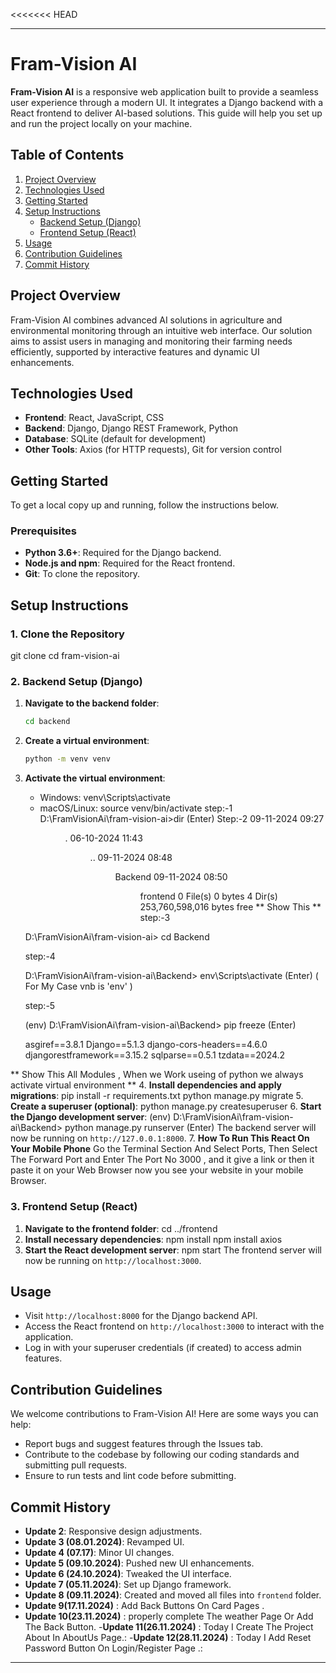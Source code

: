 
<<<<<<< HEAD

---

# Fram-Vision AI

**Fram-Vision AI** is a responsive web application built to provide a seamless user experience through a modern UI. It integrates a Django backend with a React frontend to deliver AI-based solutions. This guide will help you set up and run the project locally on your machine.

## Table of Contents

1. [Project Overview](#project-overview)
2. [Technologies Used](#technologies-used)
3. [Getting Started](#getting-started)
4. [Setup Instructions](#setup-instructions)
   - [Backend Setup (Django)](#backend-setup-django)
   - [Frontend Setup (React)](#frontend-setup-react)
5. [Usage](#usage)
6. [Contribution Guidelines](#contribution-guidelines)
7. [Commit History](#commit-history)

## Project Overview

Fram-Vision AI combines advanced AI solutions in agriculture and environmental monitoring through an intuitive web interface. Our solution aims to assist users in managing and monitoring their farming needs efficiently, supported by interactive features and dynamic UI enhancements.

## Technologies Used

- **Frontend**: React, JavaScript, CSS
- **Backend**: Django, Django REST Framework, Python
- **Database**: SQLite (default for development)
- **Other Tools**: Axios (for HTTP requests), Git for version control

## Getting Started

To get a local copy up and running, follow the instructions below.

### Prerequisites

- **Python 3.6+**: Required for the Django backend.
- **Node.js and npm**: Required for the React frontend.
- **Git**: To clone the repository.

## Setup Instructions

### 1. Clone the Repository

git clone <repository-url>
cd fram-vision-ai

### 2. Backend Setup (Django)

1. **Navigate to the backend folder**:

   ```bash
   cd backend
   ```

2. **Create a virtual environment**:

   ```bash
   python -m venv venv
   ```

3. **Activate the virtual environment**:
   - Windows:
     venv\Scripts\activate
   - macOS/Linux:
     source venv/bin/activate
     step:-1
     D:\FramVisionAi\fram-vision-ai>dir (Enter)
     Step:-2
     09-11-2024  09:27    <DIR>          .
06-10-2024  11:43    <DIR>          ..
09-11-2024  08:48    <DIR>          Backend
09-11-2024  08:50    <DIR>          frontend
               0 File(s)              0 bytes
               4 Dir(s)  253,760,598,016 bytes free
** Show This **
    step:-3

    D:\FramVisionAi\fram-vision-ai> cd  Backend
    
    step:-4

     D:\FramVisionAi\fram-vision-ai\Backend> env\Scripts\activate (Enter)    ( For  My Case vnb is 'env'  )
    
    step:-5

   
    (env) D:\FramVisionAi\fram-vision-ai\Backend> pip  freeze (Enter)   
    
    asgiref==3.8.1
    Django==5.1.3
    django-cors-headers==4.6.0
    djangorestframework==3.15.2
    sqlparse==0.5.1
    tzdata==2024.2    

** Show This All Modules , When we  Work useing of python we always activate virtual environment ** 
4. **Install dependencies and apply migrations**:
   pip install -r requirements.txt
   python manage.py migrate
5. **Create a superuser (optional)**:
   python manage.py createsuperuser
6. **Start the Django development server**:
   (env) D:\FramVisionAi\fram-vision-ai\Backend> python  manage.py  runserver (Enter)
   The backend server will now be running on `http://127.0.0.1:8000`.
7. **How To Run This React On Your Mobile Phone**
    Go the Terminal Section And Select Ports, Then Select The Forward Port and Enter The Port No
    3000 , and it  give a link or then it paste it on your Web Browser now you see your website in
    your mobile Browser.
### 3. Frontend Setup (React)

1. **Navigate to the frontend folder**:
   cd ../frontend
2. **Install necessary dependencies**:
   npm install
   npm install axios
3. **Start the React development server**:
   npm start
   The frontend server will now be running on `http://localhost:3000`.

## Usage

- Visit `http://localhost:8000` for the Django backend API.
- Access the React frontend on `http://localhost:3000` to interact with the application.
- Log in with your superuser credentials (if created) to access admin features.

## Contribution Guidelines

We welcome contributions to Fram-Vision AI! Here are some ways you can help:

- Report bugs and suggest features through the Issues tab.
- Contribute to the codebase by following our coding standards and submitting pull requests.
- Ensure to run tests and lint code before submitting.

## Commit History

- **Update 2**: Responsive design adjustments.
- **Update 3 (08.01.2024)**: Revamped UI.
- **Update 4 (07.17)**: Minor UI changes.
- **Update 5 (09.10.2024)**: Pushed new UI enhancements.
- **Update 6 (24.10.2024)**: Tweaked the UI interface.
- **Update 7 (05.11.2024)**: Set up Django framework.
- **Update 8 (09.11.2024)**: Created and moved all files into `frontend` folder.
- **Update 9(17.11.2024)** :  Add  Back Buttons On Card Pages . 
- **Update 10(23.11.2024)** : properly complete The weather Page Or Add The Back Button.
-**Update 11(26.11.2024)** :  Today I Create The  Project About In AboutUs Page.:
-**Update 12(28.11.2024)** :  Today I  Add  Reset Password Button On Login/Register Page .:

---

